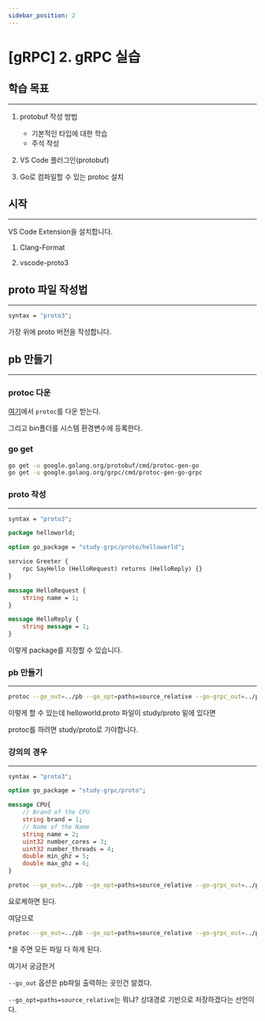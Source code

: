 ```yaml
---
sidebar_position: 2
---
```


# [gRPC] 2. gRPC 실습

## 학습 목표
---

1. protobuf 작성 방법
    - 기본적인 타입에 대한 학습
    - 주석 작성

2. VS Code 플러그인(protobuf)

3. Go로 컴파일할 수 있는 protoc 설치


## 시작
---

VS Code Extension을 설치합니다.

1. Clang-Format

2. vscode-proto3


## proto 파일 작성법
---

```protobuf
syntax = "proto3";
```

가장 위에 proto 버전을 작성합니다.


## pb 만들기
---

### protoc 다운

[여기](https://github.com/protocolbuffers/protobuf/releases)에서 `protoc`를 다운 받는다.

그리고 bin폴더를 시스템 환경변수에 등록한다.


### go get

```bash
go get -u google.golang.org/protobuf/cmd/protoc-gen-go
go get -u google.golang.org/grpc/cmd/protoc-gen-go-grpc
```

### proto 작성
---

```protobuf
syntax = "proto3";

package helloworld;

option go_package = "study-grpc/proto/helloworld";

service Greeter {
    rpc SayHello (HelloRequest) returns (HelloReply) {}
}

message HelloRequest {
    string name = 1;
}

message HelloReply {
    string message = 1;
}
```

이렇게 package를 지정할 수 있습니다.

### pb 만들기
---

```bash
protoc --go_out=../pb --go_opt=paths=source_relative --go-grpc_out=../pb --go-grpc_opt=paths=source_relative helloworld.proto
```

이렇게 할 수 있는데 helloworld.proto 파일이 study/proto 밑에 있다면

protoc를 하려면 study/proto로 가야합니다.


### 강의의 경우
---

```protobuf title='processor_message.proto'
syntax = "proto3";

option go_package = "study-grpc/proto";

message CPU{
    // Brand of the CPU
    string brand = 1;
    // Name of the Name
    string name = 2;
    uint32 number_cores = 3;
    uint32 number_threads = 4;
    double min_ghz = 5;
    double max_ghz = 6;
}
```

```bash
protoc --go_out=../pb --go_opt=paths=source_relative --go-grpc_out=../pb --go-grpc_opt=paths=source_relative processor_message.proto
```

요로케하면 된다.

여담으로 

```bash
protoc --go_out=../pb --go_opt=paths=source_relative --go-grpc_out=../pb --go-grpc_opt=paths=source_relative *
```

*을 주면 모든 파일 다 하게 된다.


여기서 궁금한거

`--go_out` 옵션은 pb파일 출력하는 곳인건 알겠다.

`--go_opt=paths=source_relative`는 뭐냐? 상대경로 기반으로 저장하겠다는 선언이다.